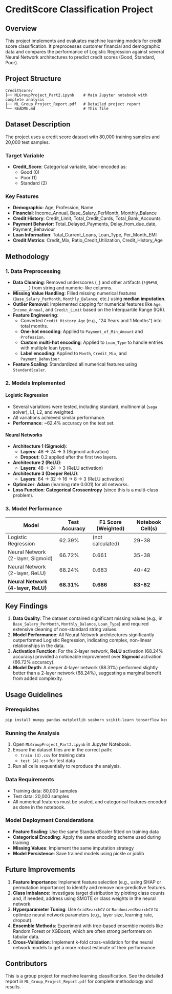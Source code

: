 # CreditScore Classification Project

## Overview

This project implements and evaluates machine learning models for credit score classification. It preprocesses customer financial and demographic data and compares the performance of Logistic Regression against several Neural Network architectures to predict credit scores (Good, Standard, Poor).

## Project Structure

```
CreditScore/
├── MLGroupProject_Part2.ipynb    # Main Jupyter notebook with complete analysis
├── ML_Group_Project_Report.pdf   # Detailed project report
└── README.md                     # This file
```

## Dataset Description

The project uses a credit score dataset with 80,000 training samples and 20,000 test samples.

### Target Variable

- **Credit_Score**: Categorical variable, label-encoded as:
  - Good (0)
  - Poor (1)
  - Standard (2)

### Key Features

- **Demographic**: Age, Profession, Name
- **Financial**: Income_Annual, Base_Salary_PerMonth, Monthly_Balance
- **Credit History**: Credit_Limit, Total_Credit_Cards, Total_Bank_Accounts
- **Payment Behavior**: Total_Delayed_Payments, Delay_from_due_date, Payment_Behaviour
- **Loan Information**: Total_Current_Loans, Loan_Type, Per_Month_EMI
- **Credit Metrics**: Credit_Mix, Ratio_Credit_Utilization, Credit_History_Age

## Methodology

### 1. Data Preprocessing

- **Data Cleaning**: Removed underscores (`_`) and other artifacts (`!@9#%8`, `_______`) from string and numeric-like columns.
- **Missing Value Handling**: Filled missing numerical features (`Base_Salary_PerMonth`, `Monthly_Balance`, etc.) using **median imputation**.
- **Outlier Removal**: Implemented capping for numerical features like `Age`, `Income_Annual`, and `Credit_Limit` based on the Interquartile Range (IQR).
- **Feature Engineering**:
  - Converted `Credit_History_Age` (e.g., "24 Years and 1 Months") into total months.
  - **One-hot encoding**: Applied to `Payment_of_Min_Amount` and `Profession`.
  - **Custom multi-hot encoding**: Applied to `Loan_Type` to handle entries with multiple loan types.
  - **Label encoding**: Applied to `Month`, `Credit_Mix`, and `Payment_Behaviour`.
- **Feature Scaling**: Standardized all numerical features using `StandardScaler`.

### 2. Models Implemented

#### Logistic Regression

- Several variations were tested, including standard, multinomial (`saga` solver), L1, L2, and weighted.
- All variations achieved similar performance.
- **Performance**: ~62.4% accuracy on the test set.

#### Neural Networks

- **Architecture 1 (Sigmoid)**:
  - **Layers**: 48 → 24 → 3 (Sigmoid activation)
  - **Dropout**: 0.2 applied after the first two layers.
- **Architecture 2 (ReLU)**:
  - **Layers**: 48 → 24 → 3 (ReLU activation)
- **Architecture 3 (Deeper ReLU)**:
  - **Layers**: 64 → 32 → 16 → 8 → 3 (ReLU activation)
- **Optimizer**: **Adam** (learning rate 0.001) for all networks.
- **Loss Function**: **Categorical Crossentropy** (since this is a multi-class problem).

### 3. Model Performance

| Model | Test Accuracy | F1 Score (Weighted) | Notebook Cell(s) |
|-------|---------------|---------------------|------------------|
| Logistic Regression | 62.39% | (not calculated) | 29-38 |
| Neural Network (2-layer, Sigmoid) | 66.72% | 0.661 | 35-38 |
| Neural Network (2-layer, ReLU) | 68.24% | 0.683 | 40-42 |
| **Neural Network (4-layer, ReLU)** | **68.31%** | **0.686** | **83-82** |

## Key Findings

1. **Data Quality**: The dataset contained significant missing values (e.g., in `Base_Salary_PerMonth`, `Monthly_Balance`, `Loan_Type`) and required extensive cleaning of non-standard string values.
2. **Model Performance**: All Neural Network architectures significantly outperformed Logistic Regression, indicating complex, non-linear relationships in the data.
3. **Activation Function**: For the 2-layer network, **ReLU** activation (68.24% accuracy) provided a noticeable improvement over **Sigmoid** activation (66.72% accuracy).
4. **Model Depth**: A deeper 4-layer network (68.31%) performed slightly better than a 2-layer network (68.24%), suggesting a marginal benefit from added complexity.

## Usage Guidelines

### Prerequisites

```bash
pip install numpy pandas matplotlib seaborn scikit-learn tensorflow keras mord
```

### Running the Analysis

1. Open `MLGroupProject_Part2.ipynb` in Jupyter Notebook.
2. Ensure the dataset files are in the correct path:
   - `train (3).csv` for training data
   - `test (4).csv` for test data
3. Run all cells sequentially to reproduce the analysis.

### Data Requirements

- Training data: 80,000 samples
- Test data: 20,000 samples
- All numerical features must be scaled, and categorical features encoded as done in the notebook.

### Model Deployment Considerations

- **Feature Scaling**: Use the same StandardScaler fitted on training data
- **Categorical Encoding**: Apply the same encoding scheme used during training
- **Missing Values**: Implement the same imputation strategy
- **Model Persistence**: Save trained models using pickle or joblib

## Future Improvements

1. **Feature Importance**: Implement feature selection (e.g., using SHAP or permutation importance) to identify and remove non-predictive features.
2. **Class Imbalance**: Investigate target distribution by plotting class counts and, if needed, address using SMOTE or class weights in the neural network.
3. **Hyperparameter Tuning**: Use `GridSearchCV` or `RandomizedSearchCV` to optimize neural network parameters (e.g., layer size, learning rate, dropout).
4. **Ensemble Methods**: Experiment with tree-based ensemble models like Random Forest or XGBoost, which are often strong performers on tabular data.
5. **Cross-Validation**: Implement k-fold cross-validation for the neural network models to get a more robust estimate of their performance.

## Contributors

This is a group project for machine learning classification. See the detailed report in `ML_Group_Project_Report.pdf` for complete methodology and results.
